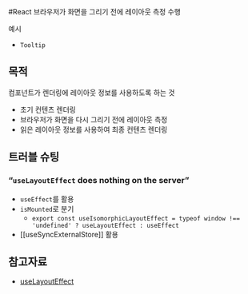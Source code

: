 #React
브라우저가 화면을 그리기 전에 레이아웃 측정 수행

예시
- `Tooltip`

## 목적
컴포넌트가 렌더링에 레이아웃 정보를 사용하도록 하는 것
- 초기 컨텐츠 렌더링
- 브라우저가 화면을 다시 그리기 전에 레이아웃 측정
- 읽은 레이아웃 정보를 사용하여 최종 컨텐츠 렌더링

## 트러블 슈팅
### “`useLayoutEffect` does nothing on the server”
- `useEffect`를 활용
- `isMounted`로 분기
	- `export const useIsomorphicLayoutEffect = typeof window !== 'undefined' ? useLayoutEffect : useEffect`
- [[useSyncExternalStore]] 활용

## 참고자료
- [useLayoutEffect](https://react.dev/reference/react/useLayoutEffect)
